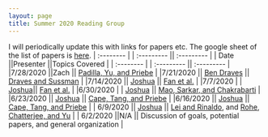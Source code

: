```yaml
---
layout: page
title: Summer 2020 Reading Group
---
```

I will periodically update this with links for papers etc.  The google sheet of the list of papers is [here](https://docs.google.com/spreadsheets/d/1jdYwNqViZ4kz-cvREZWdq9jOFScAkvOHmUU2pRRoa1U/edit?usp=sharing).
| :--------               | |    :---------   ||  :---------   |
| Date                     ||Presenter ||Topics Covered | 
| :--------               | |    :---------   ||  :---------   |
|7/28/2020		||Zach || [Padilla, Yu, and Priebe](https://arxiv.org/abs/1911.07494) |
|7/21/2020		|| [Ben Draves](../assets/draves_sussman_notes.pdf) || [Draves and Sussman](https://arxiv.org/abs/2005.02511) |
|7/14/2020		|| [Joshua](../assets/SIMPLE_notes.pdf) || [Fan et al.](https://arxiv.org/abs/1910.01734) |
|7/7/2020		  | | [Joshua](../assets/SIMPLE_notes.pdf)|| [Fan et al.](https://arxiv.org/abs/1910.01734) |
|6/30/2020		  | | [Joshua](../assets/mao_et_al_notes.pdf) || [Mao, Sarkar, and Chakrabarti](https://www-tandfonline-com.proxy1.library.jhu.edu/doi/full/10.1080/01621459.2020.1751645) |
|6/23/2020		   || [Joshua](../assets/ctp_aos_notes.pdf) || [Cape, Tang, and Priebe](https://projecteuclid.org/euclid.aos/1564797852) |
|6/16/2020		   || [Joshua](../assets/ctp_aos_notes.pdf) || [Cape, Tang, and Priebe](https://projecteuclid.org/euclid.aos/1564797852) |
| 6/9/2020 	           || [Joshua](../assets/reading_group.pdf) || [Lei and Rinaldo](https://projecteuclid.org/euclid.aos/1418135620), and [Rohe, Chatterjee, and Yu](https://projecteuclid.org/euclid.aos/1314190618) |
| 6/2/2020                 ||N/A      || Discussion of goals, potential papers, and general organization       | 

